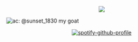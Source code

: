 <div align="center">

  <a href="">![](https://komarev.com/ghpvc/?username=freakynich&color=B92A4F)</a>

</div>


![ac: @sunset_1830 my goat](https://github.com/user-attachments/assets/4fabd7e4-b072-404a-994f-584907ba4d54)



<div align="center">
  
  [![spotify-github-profile](https://spotify-github-profile.kittinanx.com/api/view?uid=y091vl2c40oyrovu7v4r6j298&cover_image=true&theme=novatorem&show_offline=false&background_color=121212&interchange=true&bar_color=e93faa&bar_color_cover=false)](https://spotify-github-profile.kittinanx.com/api/view?uid=y091vl2c40oyrovu7v4r6j298&redirect=true)
  
  </div>
